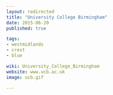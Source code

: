 ```yaml
---
layout: redirected
title: "University College Birmingham"
date: 2015-06-20
published: true

tags:
- westmidlands
- crest
- blue

wiki: University_College_Birmingham
website: www.ucb.ac.uk
image: ucb.gif

---
```

